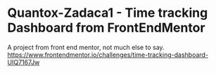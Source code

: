 # Quantox-Zadaca1 - Time tracking Dashboard from FrontEndMentor

A project from front end mentor, not much else to say. https://www.frontendmentor.io/challenges/time-tracking-dashboard-UIQ7167Jw
